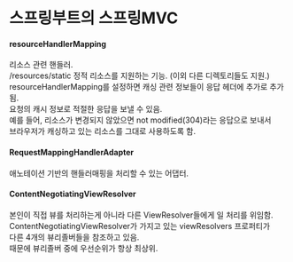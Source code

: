 
# 스프링부트의 스프링MVC

#### resourceHandlerMapping
리소스 관련 핸들러.<br/>
/resources/static 정적 리소스를 지원하는 기능. (이외 다른 디렉토리들도 지원.)<br/>
resourceHandlerMapping를 설정하면 캐싱 관련 정보들이 응답 헤더에 추가로 추가됨.<br/>
요청의 캐시 정보로 적절한 응답을 보낼 수 있음. <br/>
예를 들어, 리소스가 변경되지 않았으면 not modified(304)라는 응답으로 보내서 <br/>
브라우저가 캐싱하고 있는 리소스를 그대로 사용하도록 함. <br/>

#### RequestMappingHandlerAdapter
애노테이션 기반의 핸들러매핑을 처리할 수 있는 어댑터.<br/>

#### ContentNegotiatingViewResolver
본인이 직접 뷰를 처리하는게 아니라 다른 ViewResolver들에게 일 처리를 위임함.<br/>
ContentNegotiatingViewResolver가 가지고 있는 viewResolvers 프로퍼티가<br/>
다른 4개의 뷰리졸버들을 참조하고 있음. <br/>
때문에 뷰리졸버 중에 우선순위가 항상 최상위.  <br/>

<br/><br/>


